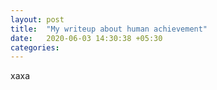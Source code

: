 ```yaml
---
layout: post
title:  "My writeup about human achievement"
date:   2020-06-03 14:30:38 +05:30
categories:
---
```

xaxa

